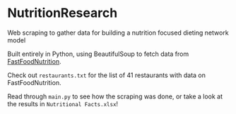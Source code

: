 # NutritionResearch
Web scraping to gather data for building a nutrition focused dieting network model

Built entirely in Python, using BeautifulSoup to fetch data from [FastFoodNutrition](https://fastfoodnutrition.org/).

Check out ```restaurants.txt``` for the list of 41 restaurants with data on FastFoodNutrition.

Read through ```main.py``` to see how the scraping was done, or take a look at the results in ```Nutritional Facts.xlsx```!

